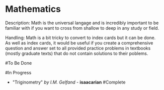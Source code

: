 # Mathematics

Description: Math is the universal langage and is incredibly important to be familiar with if you want to cross from shallow to deep in any study or field.

Handling: Math is a bit tricky to convert to index cards but it can be done. As well as index cards, it would be useful if you create a comprehensive question and answer set to all provided practice problems in textbooks (mostly graduate texts) that do not contain solutions to their poblems.

#To Be Done

#In Progress
- "Triginometry" *by I.M. Gelfand* - **isaacarian**
#Complete
